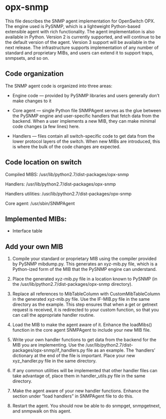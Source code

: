 # opx-snmp



This file describes the SNMP agent implementation for OpenSwitch OPX.  The engine used is PySNMP, which is a lightweight Python-based extensible agent with rich functionality.  The agent implementation is also available in Python. Version 2 is currently supported, and will continue to be the default version of the agent.  Version 3 support will be available in the next release. The infrastructure supports implementation of any number of standard and proprietary MIBs, and users can extend it to support traps, snmpsets, and so on.



 



## Code organization



 



The SNMP agent code is organized into three areas:



 



* Engine code — provided by PySNMP libraries and users
generally don’t make changes to it

* Core agent — single Python file SNMPAgent serves as
the glue between the PySNMP engine and user-specific handlers that fetch data
from the backend. When a user implements a new MIB, they can make minimal code
changes (a few lines) here.

* Handlers — files contain all switch-specific code to get data
from the lower protocol layers of the switch. When new MIBs are introduced,
this is where the bulk of the code changes are expected.







 



 



## Code location on switch



 



Compiled MIBS:                 /usr/lib/python2.7/dist-packages/opx-snmp



Handlers:                            /usr/lib/python2.7/dist-packages/opx-snmp



Handlers utilities:              /usr/lib/python2.7/dist-packages/opx-snmp



Core agent:                        /usr/sbin/SNMPAgent



 



## Implemented MIBs:



 



* Interface table



 



## Add your own MIB



 



1. Compile your standard or proprietary MIB using
the compiler provided by PySNMP mibdump.py.  This generates an xyz-mib.py
file, which is a Python-ized form of the MIB that the PySNMP engine can
understand.

2. Place the generated xyz-mib.py file in a
location known to PySNMP (in the /usr/lib/python2.7/dist-packages/opx-snmp
directory). 

3. Replace all references to MibTableColumn with CustomMibTableColumn
in the generated xyz-mib.py file. Use the IF-MIB.py file in the same directory
as the example. This step ensures that when a get or getnext request is
received, it is redirected to your custom function, so that you can call the
appropriate handler routine.

4. Load the MIB to make the agent aware of it.
Enhance the loadMibs() function in the core agent SNMPAgent to include your new
MIB file.

5. Write your own handler functions to get data
from the backend for the MIB you are implementing.  Use the
/usr/lib/python2.7/dist-packages/opx-snmp/if_handlers.py file as an
example.  The ‘handlers’ dictionary at the end of the file is important. 
Place your new xyz_handler.py file in the same directory.

6. If any common utilities will be implemented
that other handler files can take advantage of, place them in handler_utils.py
file in the same directory. 

7. Make the agent aware of your new handler
functions.  Enhance the section under “load handlers” in SNMPAgent file to
do this.

8. Restart the agent. You should now be able to
do snmpget, snmpgetnext, and snmpwalk on this agent.

















 



